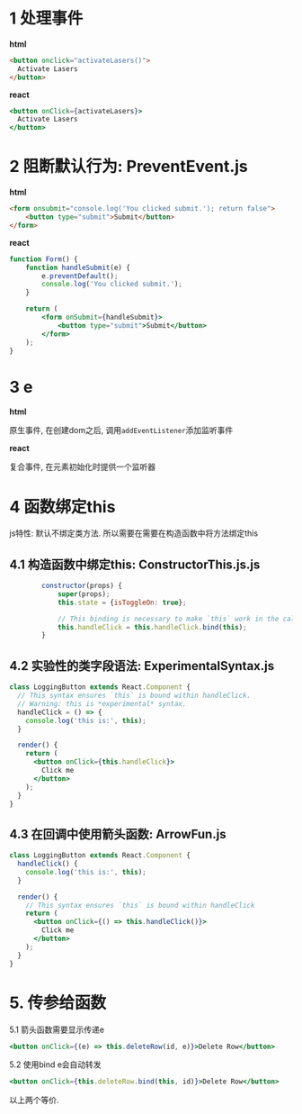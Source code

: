 # 1 处理事件

**html**

```html
<button onclick="activateLasers()">
  Activate Lasers
</button>
```

**react**

```jsx
<button onClick={activateLasers}>
  Activate Lasers
</button>
```

# 2 阻断默认行为: PreventEvent.js

**html**

```html
<form onsubmit="console.log('You clicked submit.'); return false">
    <button type="submit">Submit</button>
</form>
```

**react**

```jsx
function Form() {
    function handleSubmit(e) {
        e.preventDefault();
        console.log('You clicked submit.');
    }

    return (
        <form onSubmit={handleSubmit}>
            <button type="submit">Submit</button>
        </form>
    );
}
```

# 3 e


**html**


原生事件,  在创建dom之后, 调用``addEventListener``添加监听事件


**react**

复合事件, 在元素初始化时提供一个监听器

# 4 函数绑定this

js特性: 默认不绑定类方法. 所以需要在需要在构造函数中将方法绑定this
## 4.1 构造函数中绑定this: ConstructorThis.js.js

```js
        constructor(props) {
            super(props);
            this.state = {isToggleOn: true};

            // This binding is necessary to make `this` work in the callback
            this.handleClick = this.handleClick.bind(this);
        }
```

## 4.2 实验性的类字段语法: ExperimentalSyntax.js

```jsx
class LoggingButton extends React.Component {
  // This syntax ensures `this` is bound within handleClick.
  // Warning: this is *experimental* syntax.
  handleClick = () => {
    console.log('this is:', this);
  }

  render() {
    return (
      <button onClick={this.handleClick}>
        Click me
      </button>
    );
  }
}
```

## 4.3 在回调中使用箭头函数: ArrowFun.js

```jsx
class LoggingButton extends React.Component {
  handleClick() {
    console.log('this is:', this);
  }

  render() {
    // This syntax ensures `this` is bound within handleClick
    return (
      <button onClick={() => this.handleClick()}>
        Click me
      </button>
    );
  }
}
```

# 5. 传参给函数

5.1 箭头函数需要显示传递e

```jsx
<button onClick={(e) => this.deleteRow(id, e)}>Delete Row</button>
```

5.2 使用bind e会自动转发
```jsx
<button onClick={this.deleteRow.bind(this, id)}>Delete Row</button>
```

以上两个等价. 
